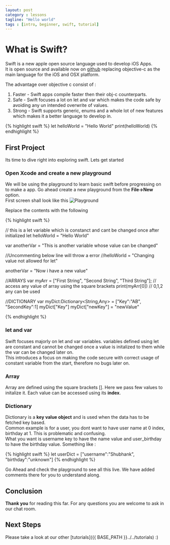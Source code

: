 ```yaml
---
layout: post
category : lessons
tagline: "Hello world"
tags : [intro, beginner, swift, tutorial]
---
```



# What is Swift?

Swift is a new apple open source language used to develop iOS Apps.  
It is open source and available now on [github](https://github.com/apple/swift) replacing objective-c as the main language for the iOS and OSX platform.

The advantage over objective c consist of :

 1. Faster - Swift apps compile faster then their obj-c counterparts.  
 2. Safe   - Swift focuses a lot on let and var which makes the code safe by avoiding any un intended overwrite of values.  
 3. Strong - Swift supports generic, enums and a whole lot of new features which makes it a better language to develop in.  


{% highlight swift %}
let helloWorld = "Hello World"
print(helloWorld)
{% endhighlight %}

## First Project
Its time to dive right into exploring swift. Lets get started

### Open Xcode and create a new playground
We will be using the playground to learn basic swift before progressing on to make a app.
Go ahead create a new playground from the **File->New** option.  
First screen shall look like this
![Playground](http://i.imgur.com/QOSeJQV.jpg)

Replace the contents with the following

{% highlight swift %}

// this is a let variable which is constanct and cant be changed once after initialized
let helloWorld = "Hello World"

var anotherVar = "This is another variable whose value can be changed"

//Uncommenting below line will throw a error
//helloWorld = "Changing value not allowed for let"

anotherVar = "Now i have a new value"

//ARRAYS
var myArr = ["First String", "Second String", "Third String"];
// access any value of array using the square brackets
print(myArr[0]) // 0,1,2 any can be used

//DICTIONARY
var myDict:Dictionary<String,Any> = ["Key":"AB", "SecondKey":1]
myDict["Key"]
myDict["newKey"] = "newValue"

{% endhighlight %}

### let and var
Swift focuses majorly on let and var variables. 
variables defined using let are constant and cannot be changed once a value is initalized to them while the var can be changed later on.  
This introduces a focus on making the code secure with correct usage of constant variable from the start, therefore no bugs later on.

### Array
Array are defined using the square brackets []. Here we pass few values to initalize it.
Each value can be accessed using its **index**.

### Dictionary
Dictionary is a **key value object** and is used when the data has to be fetched key based.  
Common example is for a user, you dont want to have user name at 0 index, birthday at 1. This is problematic and confusing.  
What you want is username key to have the name value and user_birthday to have the birthday value. Something like :

{% highlight swift %}
let userDict = ["username":"Shubhank", "birthday":"unknown"]
{% endhighlight %}


Go Ahead and check the playground to see all this live. We have added comments there for you to understand along.

## Conclusion

**Thank you** for reading this far. For any questions you are welcome to ask in our chat room.

## Next Steps

Please take a look at our other [tutorials]({{ BASE_PATH }}../../tutorials) :)